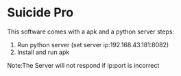 # Suicide Pro
This software comes with a apk and a python server
steps: 
1. Run python server (set server ip:192.168.43.181:8082)       
2. Install and run apk 

Note:The Server will not respond if ip:port is incorrect
